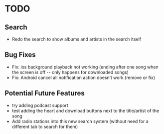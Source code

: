 # TODO

## Search
- Redo the search to show albums and artists in the search itself

## Bug Fixes
- Fix: ios background playback not working (ending after one song when the screen is off -- only happens for downloaded songs)
- Fix: Android cancel all notification action doesn’t work (remove or fix)

## Potential Future Features
- try adding podcast support
- test adding the heart and download buttons next to the title/artist of the song
- Add radio stations into this new search system (without need for a different tab to search for them)